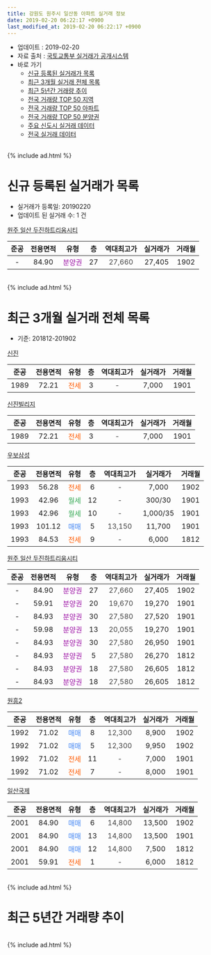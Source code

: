 ```yaml
---
title: 강원도 원주시 일산동 아파트 실거래 정보
date: 2019-02-20 06:22:17 +0900
last_modified_at: 2019-02-20 06:22:17 +0900
---
```


* 업데이트 : 2019-02-20
* 자료 출처 : [국토교통부 실거래가 공개시스템](http://rt.molit.go.kr)
* 바로 가기
    * [신규 등록된 실거래가 목록](#신규-등록된-실거래가-목록)
    * [최근 3개월 실거래 전체 목록](#최근-3개월-실거래-전체-목록)
    * [최근 5년간 거래량 추이](#최근-5년간-거래량-추이)
    * [전국 거래량 TOP 50 지역](https://inasie.github.io/apt-trade-info/최근-3개월-전국에서-가장-거래가-많이-발생한-지역)
    * [전국 거래량 TOP 50 아파트](https://inasie.github.io/apt-trade-info/최근-3개월-전국에서-가장-거래가-많이-발생한-아파트)
    * [전국 거래량 TOP 50 분양권](https://inasie.github.io/apt-trade-info/최근-3개월-전국에서-가장-거래가-많이-발생한-분양권)
    * [주요 신도시 실거래 데이터](https://inasie.github.io/apt-trade-info/주요-신도시)
    * [전국 실거래 데이터](https://inasie.github.io/apt-trade-info/전국)
<br>
{% include ad.html %}
<br>

# 신규 등록된 실거래가 목록
* 실거래가 등록일: 20190220
* 업데이트 된 실거래 수: 1 건


[원주 일산 두진하트리움시티](https://search.naver.com/search.naver?query=%EA%B0%95%EC%9B%90%EB%8F%84+%EC%9B%90%EC%A3%BC%EC%8B%9C+%EC%9D%BC%EC%82%B0%EB%8F%99+%EC%9B%90%EC%A3%BC+%EC%9D%BC%EC%82%B0+%EB%91%90%EC%A7%84%ED%95%98%ED%8A%B8%EB%A6%AC%EC%9B%80%EC%8B%9C%ED%8B%B0)

|준공|전용면적|유형|층|역대최고가|실거래가|거래월|
|:---:|:---:|:---:|:---:|:---:|:---:|:---:|
|-|84.90|<span style="color:#9C11A5">분양권</span>|27|<span style="color:#444444">27,660</span>|27,405|1902|


<br>
{% include ad.html %}
<br>

# 최근 3개월 실거래 전체 목록
* 기준: 201812-201902


[신진](https://search.naver.com/search.naver?query=%EA%B0%95%EC%9B%90%EB%8F%84+%EC%9B%90%EC%A3%BC%EC%8B%9C+%EC%9D%BC%EC%82%B0%EB%8F%99+%EC%8B%A0%EC%A7%84)

|준공|전용면적|유형|층|역대최고가|실거래가|거래월|
|:---:|:---:|:---:|:---:|:---:|:---:|:---:|
|1989|72.21|<span style="color:#ff5a00">전세</span>|3|<span style="color:#444444">-</span>|7,000|1901|

[신진빌리지](https://search.naver.com/search.naver?query=%EA%B0%95%EC%9B%90%EB%8F%84+%EC%9B%90%EC%A3%BC%EC%8B%9C+%EC%9D%BC%EC%82%B0%EB%8F%99+%EC%8B%A0%EC%A7%84%EB%B9%8C%EB%A6%AC%EC%A7%80)

|준공|전용면적|유형|층|역대최고가|실거래가|거래월|
|:---:|:---:|:---:|:---:|:---:|:---:|:---:|
|1989|72.21|<span style="color:#ff5a00">전세</span>|3|<span style="color:#444444">-</span>|7,000|1901|

[우보삼성](https://search.naver.com/search.naver?query=%EA%B0%95%EC%9B%90%EB%8F%84+%EC%9B%90%EC%A3%BC%EC%8B%9C+%EC%9D%BC%EC%82%B0%EB%8F%99+%EC%9A%B0%EB%B3%B4%EC%82%BC%EC%84%B1)

|준공|전용면적|유형|층|역대최고가|실거래가|거래월|
|:---:|:---:|:---:|:---:|:---:|:---:|:---:|
|1993|56.28|<span style="color:#ff5a00">전세</span>|6|<span style="color:#444444">-</span>|7,000|1902|
|1993|42.96|<span style="color:#34a853">월세</span>|12|<span style="color:#444444">-</span>|300/30|1901|
|1993|42.96|<span style="color:#34a853">월세</span>|10|<span style="color:#444444">-</span>|1,000/35|1901|
|1993|101.12|<span style="color:#4285f3">매매</span>|5|<span style="color:#444444">13,150</span>|11,700|1901|
|1993|84.53|<span style="color:#ff5a00">전세</span>|9|<span style="color:#444444">-</span>|6,000|1812|

[원주 일산 두진하트리움시티](https://search.naver.com/search.naver?query=%EA%B0%95%EC%9B%90%EB%8F%84+%EC%9B%90%EC%A3%BC%EC%8B%9C+%EC%9D%BC%EC%82%B0%EB%8F%99+%EC%9B%90%EC%A3%BC+%EC%9D%BC%EC%82%B0+%EB%91%90%EC%A7%84%ED%95%98%ED%8A%B8%EB%A6%AC%EC%9B%80%EC%8B%9C%ED%8B%B0)

|준공|전용면적|유형|층|역대최고가|실거래가|거래월|
|:---:|:---:|:---:|:---:|:---:|:---:|:---:|
|-|84.90|<span style="color:#9C11A5">분양권</span>|27|<span style="color:#444444">27,660</span>|27,405|1902|
|-|59.91|<span style="color:#9C11A5">분양권</span>|20|<span style="color:#444444">19,670</span>|19,270|1901|
|-|84.93|<span style="color:#9C11A5">분양권</span>|30|<span style="color:#444444">27,580</span>|27,520|1901|
|-|59.98|<span style="color:#9C11A5">분양권</span>|13|<span style="color:#444444">20,055</span>|19,270|1901|
|-|84.93|<span style="color:#9C11A5">분양권</span>|30|<span style="color:#444444">27,580</span>|26,950|1901|
|-|84.93|<span style="color:#9C11A5">분양권</span>|5|<span style="color:#444444">27,580</span>|26,270|1812|
|-|84.93|<span style="color:#9C11A5">분양권</span>|18|<span style="color:#444444">27,580</span>|26,605|1812|
|-|84.93|<span style="color:#9C11A5">분양권</span>|18|<span style="color:#444444">27,580</span>|26,605|1812|

[원흥2](https://search.naver.com/search.naver?query=%EA%B0%95%EC%9B%90%EB%8F%84+%EC%9B%90%EC%A3%BC%EC%8B%9C+%EC%9D%BC%EC%82%B0%EB%8F%99+%EC%9B%90%ED%9D%A52)

|준공|전용면적|유형|층|역대최고가|실거래가|거래월|
|:---:|:---:|:---:|:---:|:---:|:---:|:---:|
|1992|71.02|<span style="color:#4285f3">매매</span>|8|<span style="color:#444444">12,300</span>|8,900|1902|
|1992|71.02|<span style="color:#4285f3">매매</span>|5|<span style="color:#444444">12,300</span>|9,950|1902|
|1992|71.02|<span style="color:#ff5a00">전세</span>|11|<span style="color:#444444">-</span>|7,000|1901|
|1992|71.02|<span style="color:#ff5a00">전세</span>|7|<span style="color:#444444">-</span>|8,000|1901|

[일산국제](https://search.naver.com/search.naver?query=%EA%B0%95%EC%9B%90%EB%8F%84+%EC%9B%90%EC%A3%BC%EC%8B%9C+%EC%9D%BC%EC%82%B0%EB%8F%99+%EC%9D%BC%EC%82%B0%EA%B5%AD%EC%A0%9C)

|준공|전용면적|유형|층|역대최고가|실거래가|거래월|
|:---:|:---:|:---:|:---:|:---:|:---:|:---:|
|2001|84.90|<span style="color:#4285f3">매매</span>|6|<span style="color:#444444">14,800</span>|13,500|1902|
|2001|84.90|<span style="color:#4285f3">매매</span>|13|<span style="color:#444444">14,800</span>|13,500|1901|
|2001|84.90|<span style="color:#4285f3">매매</span>|12|<span style="color:#444444">14,800</span>|7,500|1812|
|2001|59.91|<span style="color:#ff5a00">전세</span>|1|<span style="color:#444444">-</span>|6,000|1812|


<br>
{% include ad.html %}
<br>

# 최근 5년간 거래량 추이


<div style="width:100%;">
    <canvas id="deal_progress" height="200"></canvas>
</div>

<script>
new Chart(document.getElementById("deal_progress"), {
    type: 'line',
    data: {
        labels: ['201402','201403','201404','201405','201406','201407','201408','201409','201410','201411','201412','201501','201502','201503','201504','201505','201506','201507','201508','201509','201510','201511','201512','201601','201602','201603','201604','201605','201606','201607','201608','201609','201610','201611','201612','201701','201702','201703','201704','201705','201706','201707','201708','201709','201710','201711','201712','201801','201802','201803','201804','201805','201806','201807','201808','201809','201810','201811','201812','201901','201902'],
        datasets: [{
            label: '매매',
            pointRadius: 1,
            data: [12, 10, 9, 9, 10, 7, 8, 6, 10, 6, 8, 7, 9, 17, 12, 4, 10, 7, 2, 4, 10, 9, 5, 4, 9, 5, 2, 16, 3, 7, 5, 12, 10, 8, 5, 2, 11, 9, 9, 8, 6, 8, 4, 2, 9, 6, 4, 8, 9, 14, 10, 5, 5, 5, 4, 4, 11, 5, 4, 6, 4],
            borderColor: "rgba(255, 201, 14, 1)",
            backgroundColor: "rgba(255, 201, 14, 0.5)",
            fill: false,
            lineTension: 0
        },{
            label: '전월세',
            pointRadius: 1,
            data: [9, 4, 3, 4, 1, 3, 4, 3, 8, 2, 5, 5, 4, 6, 2, 4, 7, 2, 1, 5, 5, 4, 3, 5, 4, 2, 3, 8, 3, 1, 5, 4, 2, 5, 7, 7, 9, 2, 4, 5, 0, 2, 2, 3, 5, 1, 1, 1, 6, 6, 1, 2, 4, 2, 4, 4, 1, 1, 2, 6, 1],
            borderColor: "rgba(0, 141, 185, 1)",
            backgroundColor: "rgba(0, 141, 185, 0.5)",
            fill: false,
            lineTension: 0
        }
        ]
    },
    options: {
        responsive: true,
        title: {
            display: false
        },
        tooltips: {
            mode: 'index',
            intersect: false
        },
        hover: {
            mode: 'nearest',
            intersect: true
        },
        scales: {
            xAxes: [{
                display: true,
                scaleLabel: {
                    display: true,
                    labelString: '년/월'
                }
            }],
            yAxes: [{
                display: true,
                ticks: {
                    suggestedMin: 0,
                },
                scaleLabel: {
                    display: true,
                    labelString: '실거래 수'
                }
            }]
        }
    }
});

</script>


<br>
{% include ad.html %}
<br>

